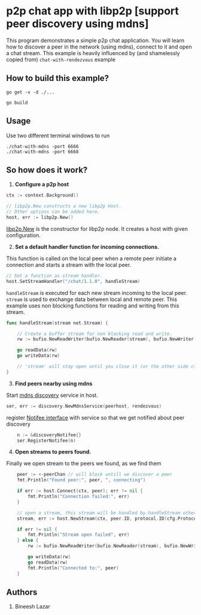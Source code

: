 # p2p chat app with libp2p [support peer discovery using mdns]

This program demonstrates a simple p2p chat application. You will learn how to discover a peer in the network (using mdns), connect to it and open a chat stream. This example is heavily influenced by (and shamelessly copied from) `chat-with-rendezvous` example

## How to build this example?

```
go get -v -d ./...

go build
```

## Usage

Use two different terminal windows to run

```
./chat-with-mdns -port 6666
./chat-with-mdns -port 6668
```


## So how does it work?

1. **Configure a p2p host**
```go
ctx := context.Background()

// libp2p.New constructs a new libp2p Host.
// Other options can be added here.
host, err := libp2p.New()
```
[libp2p.New](https://godoc.org/github.com/libp2p/go-libp2p#New) is the constructor for libp2p node. It creates a host with given configuration.

2. **Set a default handler function for incoming connections.**

This function is called on the local peer when a remote peer initiate a connection and starts a stream with the local peer.
```go
// Set a function as stream handler.
host.SetStreamHandler("/chat/1.1.0", handleStream)
```

```handleStream``` is executed for each new stream incoming to the local peer. ```stream``` is used to exchange data between local and remote peer. This example uses non blocking functions for reading and writing from this stream.

```go
func handleStream(stream net.Stream) {

    // Create a buffer stream for non blocking read and write.
    rw := bufio.NewReadWriter(bufio.NewReader(stream), bufio.NewWriter(stream))

    go readData(rw)
    go writeData(rw)

    // 'stream' will stay open until you close it (or the other side closes it).
}
```

3. **Find peers nearby using mdns**

Start [mdns discovery](https://godoc.org/github.com/libp2p/go-libp2p/p2p/discovery#NewMdnsService) service in host.

```go
ser, err := discovery.NewMdnsService(peerhost, rendezvous)
```
register [Notifee interface](https://godoc.org/github.com/libp2p/go-libp2p/p2p/discovery#Notifee) with service so that we get notified about peer discovery

```go
	n := &discoveryNotifee{}
	ser.RegisterNotifee(n)
```


4. **Open streams to peers found.**

Finally we open stream to the peers we found, as we find them

```go
	peer := <-peerChan // will block untill we discover a peer
	fmt.Println("Found peer:", peer, ", connecting")

	if err := host.Connect(ctx, peer); err != nil {
		fmt.Println("Connection failed:", err)
	}

	// open a stream, this stream will be handled by handleStream other end
	stream, err := host.NewStream(ctx, peer.ID, protocol.ID(cfg.ProtocolID))

	if err != nil {
		fmt.Println("Stream open failed", err)
	} else {
		rw := bufio.NewReadWriter(bufio.NewReader(stream), bufio.NewWriter(stream))

		go writeData(rw)
		go readData(rw)
		fmt.Println("Connected to:", peer)
	}
```

## Authors
1. Bineesh Lazar
